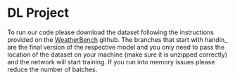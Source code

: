 # DL Project

To run our code please download the dataset following the instructions provided on the [WeatherBench](https://github.com/pangeo-data/WeatherBench) github. The branches that start with handin_ are the final version of the respective model and you only need to pass the location of the dataset on your machine (make sure it is unzipped correctly) and the network will start training. If you run into memory issues please reduce the number of batches.
